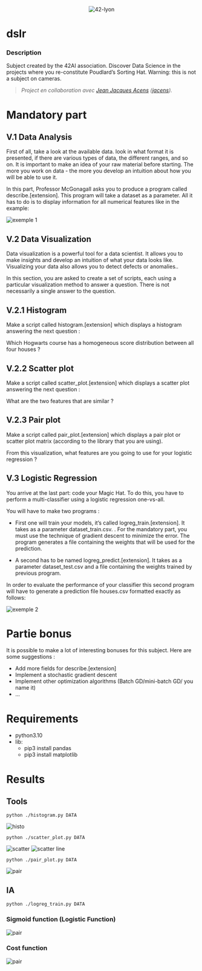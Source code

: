 <p align="center">
    <img alt="42-lyon" src="https://user-images.githubusercontent.com/45235527/106354618-6ec65a00-62f3-11eb-8688-ba9e0f4e77de.jpg" />
</p>

# dslr

<!-- <img alt="Note" src="https://user-images.githubusercontent.com/45235527/104627073-dc894980-5696-11eb-999d-e53798ea9ae4.png" width="250" height="200" /> -->

### <strong>Description</strong>

Subject created by the 42AI association. Discover Data Science in the projects where you re-constitute Poudlard’s Sorting Hat. Warning: this is not a subject on cameras.

> *Project en collaboration avec <a href="https://github.com/AcensJJ">Jean Jacques Acens</a> (<a href="https://profile.intra.42.fr/users/jacens">jacens</a>).*

# Mandatory part 

## V.1 Data Analysis

First of all, take a look at the available data. look in what format it is presented, if there are various types of data, the different ranges, and so on.
It is important to make an idea of your raw material before starting. The more you work on data - the more you develop an intuition about how you will be able to use it.

In this part, Professor McGonagall asks you to produce a program called describe.[extension].
This program will take a dataset as a parameter. All it has to do is to display information for all numerical features like in the example:

![exemple 1](https://user-images.githubusercontent.com/45235527/140956374-bd39ca97-3633-44b2-b493-32e194b6c4dd.PNG)

## V.2  Data Visualization

Data visualization is a powerful tool for a data scientist. It allows you to make insights and develop an intuition of what your data looks like.
Visualizing your data also allows you to detect defects or anomalies..

In this section, you are asked to create a set of scripts, each using a particular visualization method to answer a question. There is not necessarily a single answer to the question.


## V.2.1  Histogram

Make a script called histogram.[extension] which displays a histogram answering the next question :

Which Hogwarts course has a homogeneous score distribution between all four houses ?

## V.2.2  Scatter plot

Make a script called scatter_plot.[extension] which displays a scatter plot answering the next question :

What are the two features that are similar ?

## V.2.3  Pair plot

Make a script called pair_plot.[extension] which displays a pair plot or scatter plot matrix (according to the library that you are using).

From this visualization, what features are you going to use for your logistic regression ?

## V.3  Logistic Regression

You arrive at the last part: code your Magic Hat. To do this, you have to perform a multi-classifier using a logistic regression one-vs-all.

You will have to make two programs :

- First one will train your models, it’s called logreg_train.[extension]. It takes as a parameter dataset_train.csv. . For the mandatory part, you must use the technique of gradient descent to minimize the error. The program generates a file containing the weights that will be used for the prediction.

- A second has to be named logreg_predict.[extension]. It takes as a parameter
dataset_test.csv and a file containing the weights trained by previous program.

In order to evaluate the performance of your classifier this second program will have
to generate a prediction file houses.csv formatted exactly as follows:

![exemple 2](https://user-images.githubusercontent.com/45235527/140956376-a3c95194-5fc6-45c6-a6c3-bb0c549b71b7.PNG)

# Partie bonus

It is possible to make a lot of interesting bonuses for this subject. Here are some suggestions :
- Add more fields for describe.[extension]
- Implement a stochastic gradient descent
- Implement other optimization algorithms (Batch GD/mini-batch GD/ you name it)
- ...

# Requirements

- python3.10
- lib:
    - pip3 install pandas
    - pip3 install matplotlib

# Results

## Tools

 `python ./histogram.py DATA`

<img alt="histo" src="https://github.com/AcensJJ/dslr/blob/main/img/histogram.png">

`python ./scatter_plot.py DATA`
 
<img alt="scatter" src="https://github.com/AcensJJ/dslr/blob/main/img/all_scatter_plot.png">

<img alt="scatter line" src="https://github.com/AcensJJ/dslr/blob/main/img/result_scatter_plot.png">

`python ./pair_plot.py DATA`

<img alt="pair" src="https://github.com/AcensJJ/dslr/blob/main/img/pair_plot.png">

## IA

`python ./logreg_train.py DATA`

### Sigmoid function (Logistic Function)

<img alt="pair" src="https://github.com/AcensJJ/dslr/blob/main/img/log/sigmoid.png">

### Cost function

<img alt="pair" src="https://github.com/AcensJJ/dslr/blob/main/img/log/cost.png">
